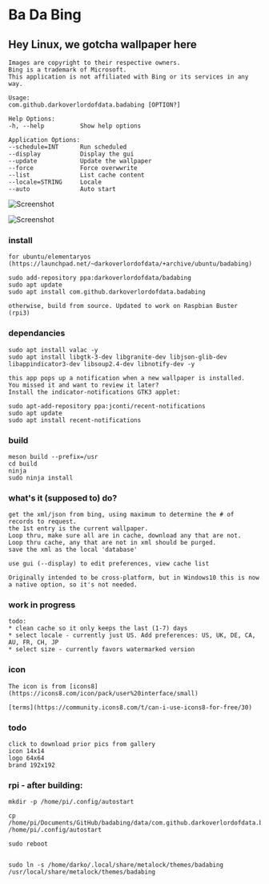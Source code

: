# Ba Da Bing
## Hey Linux, we gotcha wallpaper here


    Images are copyright to their respective owners. 
    Bing is a trademark of Microsoft. 
    This application is not affiliated with Bing or its services in any way.

    Usage:
    com.github.darkoverlordofdata.badabing [OPTION?]

    Help Options:
    -h, --help          Show help options

    Application Options:
    --schedule=INT      Run scheduled
    --display           Display the gui
    --update            Update the wallpaper
    --force             Force overwwrite
    --list              List cache content
    --locale=STRING     Locale
    --auto              Auto start

![Screenshot](https://github.com/darkoverlordofdata/badabing/raw/master/Screenshot1.png "Screenshot")

![Screenshot](https://github.com/darkoverlordofdata/badabing/raw/master/Screenshot2.png "Screenshot")

### install

    for ubuntu/elementaryos (https://launchpad.net/~darkoverlordofdata/+archive/ubuntu/badabing)

    sudo add-repository ppa:darkoverlordofdata/badabing
    sudo apt update 
    sudo apt install com.github.darkoverlordofdata.badabing

    otherwise, build from source. Updated to work on Raspbian Buster (rpi3)

### dependancies

    sudo apt install valac -y
    sudo apt install libgtk-3-dev libgranite-dev libjson-glib-dev libappindicator3-dev libsoup2.4-dev libnotify-dev -y

    this app pops up a notification when a new wallpaper is installed. 
    You missed it and want to review it later? 
    Install the indicator-notifications GTK3 applet:

    sudo apt-add-repository ppa:jconti/recent-notifications
    sudo apt update 
    sudo apt install recent-notifications


### build

    meson build --prefix=/usr
    cd build
    ninja
    sudo ninja install

### what's it (supposed to) do?

    get the xml/json from bing, using maximum to determine the # of records to request.
    the 1st entry is the current wallpaper.
    Loop thru, make sure all are in cache, download any that are not.
    Loop thru cache, any that are not in xml should be purged.
    save the xml as the local 'database'

    use gui (--display) to edit preferences, view cache list

    Originally intended to be cross-platform, but in Windows10 this is now a native option, so it's not needed.

### work in progress

    todo:
    * clean cache so it only keeps the last (1-7) days
    * select locale - currently just US. Add preferences: US, UK, DE, CA, AU, FR, CH, JP
    * select size - currently favors watermarked version


### icon

    The icon is from [icons8](https://icons8.com/icon/pack/user%20interface/small)

    [terms](https://community.icons8.com/t/can-i-use-icons8-for-free/30)




### todo

    click to download prior pics from gallery
    icon 14x14
    logo 64x64
    brand 192x192


### rpi - after building:

    mkdir -p /home/pi/.config/autostart

    cp /home/pi/Documents/GitHub/badabing/data/com.github.darkoverlordofdata.badabing.desktop /home/pi/.config/autostart

    sudo reboot


    sudo ln -s /home/darko/.local/share/metalock/themes/badabing /usr/local/share/metalock/themes/badabing




